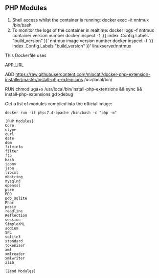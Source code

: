 ## PHP Modules

1. Shell access whilst the container is running: docker exec -it nntmux /bin/bash
1. To monitor the logs of the container in realtime: docker logs -f nntmux
container version number
docker inspect -f '{{ index .Config.Labels "build_version" }}' nntmux
image version number
docker inspect -f '{{ index .Config.Labels "build_version" }}' linuxserver/nntmux



This Dockerfile uses

APP_URL

ADD https://raw.githubusercontent.com/mlocati/docker-php-extension-installer/master/install-php-extensions /usr/local/bin/

RUN chmod uga+x /usr/local/bin/install-php-extensions && sync && \
    install-php-extensions gd xdebug
    

Get a list of modules compiled into the official image:

```shell
docker run -it php:7.4-apache /bin/bash -c "php -m"

[PHP Modules]
Core
ctype
curl
date
dom
fileinfo
filter
ftp
hash
iconv
json
libxml
mbstring
mysqlnd
openssl
pcre
PDO
pdo_sqlite
Phar
posix
readline
Reflection
session
SimpleXML
sodium
SPL
sqlite3
standard
tokenizer
xml
xmlreader
xmlwriter
zlib

[Zend Modules]

```